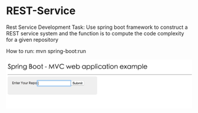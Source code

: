# REST-Service

Rest Service Development Task: Use spring boot framework to construct a REST service system and the function is to compute the code complexity for a given repository

How to run: mvn spring-boot:run

![image](https://github.com/BigdataXiangGD/REST-Service/blob/master/code%20complexity%20computation/images/1.jpg)
